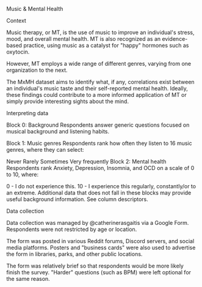 Music & Mental Health

Context

Music therapy, or MT, is the use of music to improve an individual's stress, mood, and overall mental health. MT is also recognized as an evidence-based practice, using music as a catalyst for "happy" hormones such as oxytocin.

However, MT employs a wide range of different genres, varying from one organization to the next.

The MxMH dataset aims to identify what, if any, correlations exist between an individual's music taste and their self-reported mental health. Ideally, these findings could contribute to a more informed application of MT or simply provide interesting sights about the mind.

Interpreting data

Block 0: Background
Respondents answer generic questions focused on musical background and listening habits.

Block 1: Music genres
Respondents rank how often they listen to 16 music genres, where they can select:

Never
Rarely
Sometimes
Very frequently
Block 2: Mental health
Respondents rank Anxiety, Depression, Insomnia, and OCD on a scale of 0 to 10, where:

0 - I do not experience this.
10 - I experience this regularly, constantly/or to an extreme.
Additional data that does not fall in these blocks may provide useful background information. See column descriptors.

Data collection

Data collection was managed by @catherinerasgaitis via a Google Form. Respondents were not restricted by age or location.

The form was posted in various Reddit forums, Discord servers, and social media platforms. Posters and "business cards" were also used to advertise the form in libraries, parks, and other public locations.

The form was relatively brief so that respondents would be more likely finish the survey. "Harder" questions (such as BPM) were left optional for the same reason.

